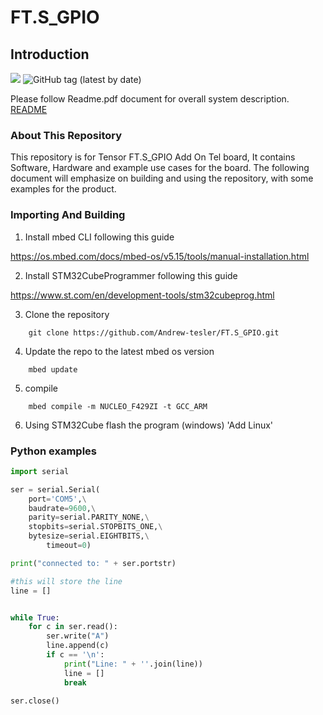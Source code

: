 # FT.S_GPIO
## Introduction

![](https://img.shields.io/github/last-commit/Andrew-tesler/FT.S_GPIO?style=for-the-badge)
![GitHub tag (latest by date)](https://img.shields.io/github/v/tag/Andrew-tesler/FT.S_GPIO?label=Latest&style=for-the-badge)


Please follow Readme.pdf document for overall system description. [README](https://github.com/Andrew-tesler/FT.S_GPIO/blob/master/README.pdf)



### About This Repository
This repository is for Tensor FT.S_GPIO Add On Tel board, It contains Software, Hardware and example use cases for the board.
The following document will emphasize on building and using the repository, with some examples for the product.

### Importing And Building

1. Install mbed CLI following this guide

https://os.mbed.com/docs/mbed-os/v5.15/tools/manual-installation.html

2. Install STM32CubeProgrammer following this guide

https://www.st.com/en/development-tools/stm32cubeprog.html

3. Clone the repository
```
    git clone https://github.com/Andrew-tesler/FT.S_GPIO.git
```

4. Update the repo to the latest mbed os version
```
    mbed update
```

5. compile
```
    mbed compile -m NUCLEO_F429ZI -t GCC_ARM
```

6. Using STM32Cube flash the program (windows) 'Add Linux'



### Python examples

``` Python
import serial

ser = serial.Serial(
    port='COM5',\
    baudrate=9600,\
    parity=serial.PARITY_NONE,\
    stopbits=serial.STOPBITS_ONE,\
    bytesize=serial.EIGHTBITS,\
        timeout=0)

print("connected to: " + ser.portstr)

#this will store the line
line = []


while True:
    for c in ser.read():
        ser.write("A")
        line.append(c)
        if c == '\n':
            print("Line: " + ''.join(line))
            line = []
            break

ser.close()
```
